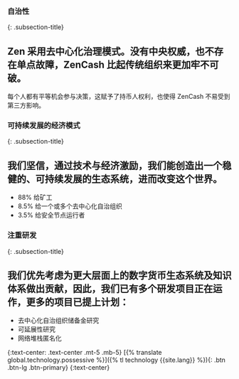 ### 自治性
{: .subsection-title}
## Zen 采用去中心化治理模式。没有中央权威，也不存在单点故障，ZenCash 比起传统组织来更加牢不可破。

每个人都有平等机会参与决策，这赋予了持币人权利，也使得 ZenCash 不易受到第三方影响。

### 可持续发展的经济模式
{: .subsection-title}
## 我们坚信，通过技术与经济激励，我们能创造出一个稳健的、可持续发展的生态系统，进而改变这个世界。
* 88% 给矿工
* 8.5% 给一个或多个去中心化自治组织
* 3.5% 给安全节点运行者

### 注重研发
{: .subsection-title}
## 我们优先考虑为更大层面上的数字货币生态系统及知识体系做出贡献，因此，我们已有多个研发项目正在运作，更多的项目已提上计划：
* 去中心化自治组织储备金研究
* 可延展性研究
* 网络堆栈匿名化

{:text-center: .text-center .mt-5 .mb-5}
[{% translate global.technology.possessive %}]({% tl technology {{site.lang}} %}){: .btn .btn-lg .btn-primary}
{:text-center}
